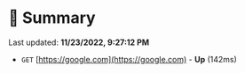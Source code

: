 # 📖 Summary
Last updated: **11/23/2022, 9:27:12 PM**

- `GET` [https://google.com](https://google.com) - **Up** (142ms)
